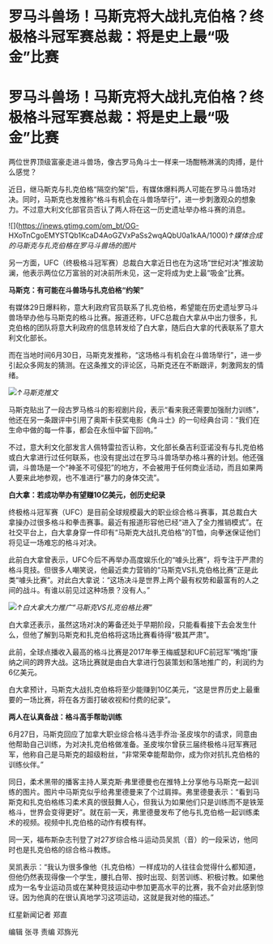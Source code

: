 # 罗马斗兽场！马斯克将大战扎克伯格？终极格斗冠军赛总裁：将是史上最“吸金”比赛

# 罗马斗兽场！马斯克将大战扎克伯格？终极格斗冠军赛总裁：将是史上最“吸金”比赛

两位世界顶级富豪走进斗兽场，像古罗马角斗士一样来一场酣畅淋漓的肉搏，是什么感觉？

近日，继马斯克与扎克伯格“隔空约架”后，有媒体爆料两人可能在罗马斗兽场对决。同时，马斯克也发推称“格斗有机会在斗兽场举行”，进一步刺激观众的想象力。不过意大利文化部官员否认了两人将在这一历史遗址举办格斗赛的消息。

![](https://inews.gtimg.com/om_bt/OG-
HXoTnCgoEMYSTQb1KcaD4AoGZVxPaSs2wqAQbU0a1kAA/1000)_↑媒体合成的马斯克与扎克伯格在罗马斗兽场的图片_

另一方面，UFC（终极格斗冠军赛）总裁白大拿近日也在为这场“世纪对决”推波助澜，他表示两位亿万富翁的对决前所未见，这一定将成为史上最“吸金”比赛。

**马斯克：有可能在斗兽场与扎克伯格“约架”**

有媒体29日爆料称，意大利政府官员联系了扎克伯格，希望能在历史遗址罗马斗兽场举办他与马斯克的格斗比赛。报道还称，UFC总裁白大拿从中出力很多，扎克伯格的团队将意大利政府的信息转发给了白大拿，随后白大拿的代表联系了意大利文化部长。

而在当地时间6月30日，马斯克发推称，“这场格斗有机会在斗兽场举行”，进一步引起众多网友的猜测。在这条推文的评论区，马斯克还在不断跟评，刺激网友的情绪。

![](https://inews.gtimg.com/om_bt/O8SYPTDZoc4-Xs207jUeUyemTxkvL5oFOPRbUvtVbz9zIAA/1000)_↑马斯克推文_

马斯克贴出了一段古罗马格斗的影视剧片段，表示“看来我还需要加强耐力训练”，他还在另一条跟评中引用了奥斯卡获奖电影《角斗士》的一句经典台词：“我们在生命中做的每一件事，都会在永恒中留下回响。”

不过，意大利文化部发言人佩特雷拉否认称，文化部长桑吉利亚诺没有与扎克伯格或白大拿进行过任何联系，也没有提出过在罗马斗兽场举办格斗赛的计划。他还强调，斗兽场是一个“神圣不可侵犯”的地方，不会被用于任何商业活动，而且如果两人要来此地参观，也不准进行“暴力的身体交流”。

**白大拿：若成功举办有望赚10亿美元，创历史纪录**

终极格斗冠军赛（UFC）是目前全球规模最大的职业综合格斗赛事，其总裁白大拿操办过很多格斗和拳击赛事。最近有报道形容他已经“进入了全力推销模式”。在社交平台上，白大拿身穿一件印有“马斯克大战扎克伯格”的T恤，向拳迷保证他们将见证一场难忘的格斗对决。

此前白大拿曾表示，UFC今后不再举办高度娱乐化的“噱头比赛”，将专注于严肃的格斗竞技。但很多人嘲笑说，他最近卖力营销的“马斯克VS扎克伯格比赛”正是此类“噱头比赛”。对此白大拿说：“这场决斗是世界上两个最有权势和最富有的人之间的战斗。有谁以前见过这种场景？没有人。”

![](https://inews.gtimg.com/om_bt/OPxOCq220_24JlcCDm3CnGpuwOjmEOC3aqH4EaexmntCUAA/1000)_↑白大拿大力推广“马斯克VS扎克伯格比赛”_

白大拿还表示，虽然这场对决的筹备还处于早期阶段，只能看看接下去会发生什么，但他了解到马斯克和扎克伯格将这场比赛看待得“极其严肃”。

此前，全球点播收入最高的格斗比赛是2017年拳王梅威瑟和UFC前冠军“嘴炮”康纳之间的跨界大战。这场比赛就是由白大拿进行包装策划和落地推广的，利润约为6亿美元。

白大拿预计，马斯克大战扎克伯格将至少能赚到10亿美元，“这是世界历史上最重要的一场比赛，将在各方面打破收视和付费的纪录”。

**两人在认真备战：格斗高手帮助训练**

6月27日，马斯克回应了加拿大职业综合格斗选手乔治·圣皮埃尔的请求，同意由他帮助自己训练，为对决扎克伯格做准备。圣皮埃尔曾获三届终极格斗冠军赛冠军，他称自己是马斯克的超级粉丝，“非常荣幸能帮助你，成为你对抗扎克伯格的训练伙伴。”

同日，柔术黑带的播客主持人莱克斯·弗里德曼也在推特上分享他与马斯克一起训练的图片。图片中马斯克似乎给弗里德曼来了个过肩摔。弗里德曼表示：“看到马斯克和扎克伯格练习柔术真的很鼓舞人心，但我认为如果他们只是训练而不是铁笼格斗，世界会变得更好”。就在前一天，弗里德曼发布了他与扎克伯格一起训练柔术的视频。视频中扎克伯格的动作有模有样。

同一天，福布斯杂志刊登了对27岁综合格斗运动员吴凯（音）的一段采访，他同时也是扎克伯格的综合格斗教练。

吴凯表示：“我认为很多像他（扎克伯格）一样成功的人往往会觉得什么都知道，但他仍然表现得像一个学生，腰扎白带、按时出现、刻苦训练、积极讨教。如果他成为一名专业运动员或在某种竞技运动中参加更高水平的比赛，我不会对此感到惊讶。因为他真的在很认真地学习这项运动，这就是我对他的描述。”

红星新闻记者 郑直

编辑 张寻 责编 邓旆光

